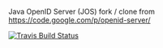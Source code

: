 Java OpenID Server (JOS) fork / clone from https://code.google.com/p/openid-server/

[![Travis Build Status](https://secure.travis-ci.org/arnobroekhof/openid-server.png)](http://travis-ci.org/arnobroekhof/openid-server)

